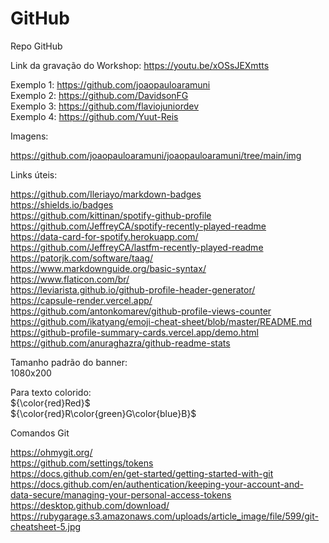 # GitHub
Repo GitHub

Link da gravação do Workshop: https://youtu.be/xOSsJEXmtts

Exemplo 1: https://github.com/joaopauloaramuni
<br>Exemplo 2: https://github.com/DavidsonFG
<br>Exemplo 3: https://github.com/flaviojuniordev
<br>Exemplo 4: https://github.com/Yuut-Reis

Imagens:

https://github.com/joaopauloaramuni/joaopauloaramuni/tree/main/img

Links úteis:

https://github.com/Ileriayo/markdown-badges
<br>https://shields.io/badges
<br>https://github.com/kittinan/spotify-github-profile
<br>https://github.com/JeffreyCA/spotify-recently-played-readme
<br>https://data-card-for-spotify.herokuapp.com/
<br>https://github.com/JeffreyCA/lastfm-recently-played-readme
<br>https://patorjk.com/software/taag/
<br>https://www.markdownguide.org/basic-syntax/
<br>https://www.flaticon.com/br/
<br>https://leviarista.github.io/github-profile-header-generator/
<br>https://capsule-render.vercel.app/
<br>https://github.com/antonkomarev/github-profile-views-counter
<br>https://github.com/ikatyang/emoji-cheat-sheet/blob/master/README.md
<br>https://github-profile-summary-cards.vercel.app/demo.html
<br>https://github.com/anuraghazra/github-readme-stats

Tamanho padrão do banner:
<br>1080x200

Para texto colorido:
<br>
${\color{red}Red}$
<br>
${\color{red}R\color{green}G\color{blue}B}$

Comandos Git
<br>

https://ohmygit.org/
<br>https://github.com/settings/tokens
<br>https://docs.github.com/en/get-started/getting-started-with-git
<br>https://docs.github.com/en/authentication/keeping-your-account-and-data-secure/managing-your-personal-access-tokens
<br>https://desktop.github.com/download/
<br>https://rubygarage.s3.amazonaws.com/uploads/article_image/file/599/git-cheatsheet-5.jpg


